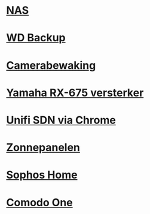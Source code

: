 # [NAS](http://192.168.0.20:5000)

# [WD Backup](http://192.168.0.22)

# [Camerabewaking](http://192.168.0.20:5000/webman/3rdparty/SurveillanceStation/)

# [Yamaha RX-675 versterker](http://192.168.0.25)

# [Unifi SDN via Chrome](https://192.168.0.20:8443/manage/account/login?redirect=%2Fmanage)

# [Zonnepanelen](http://192.168.0.60)

# [Sophos Home](https://my.sophos.com/en-us/login)

# [Comodo One](https://one.comodo.com/app/login)